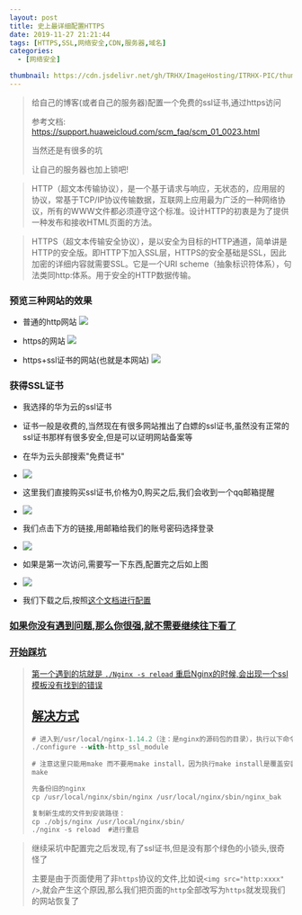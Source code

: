 ```yaml
---
layout: post
title: 史上最详细配置HTTPS
date: 2019-11-27 21:21:44
tags: [HTTPS,SSL,网络安全,CDN,服务器,域名]
categories: 
  - [网络安全]

thumbnail: https://cdn.jsdelivr.net/gh/TRHX/ImageHosting/ITRHX-PIC/thumbnail/combat.png
---
```


> 给自己的博客(或者自己的服务器)配置一个免费的ssl证书,通过https访问
>
> 参考文档: https://support.huaweicloud.com/scm_faq/scm_01_0023.html
>
> 当然还是有很多的坑
>
> 让自己的服务器也加上锁吧!

<!-- more -->

> HTTP（超文本传输协议），是一个基于请求与响应，无状态的，应用层的协议，常基于TCP/IP协议传输数据，互联网上应用最为广泛的一种网络协议，所有的WWW文件都必须遵守这个标准。设计HTTP的初衷是为了提供一种发布和接收HTML页面的方法。

> HTTPS（超文本传输安全协议），是以安全为目标的HTTP通道，简单讲是HTTP的安全版。即HTTP下加入SSL层，HTTPS的安全基础是SSL，因此加密的详细内容就需要SSL。它是一个URI scheme（抽象标识符体系），句法类同http:体系。用于安全的HTTP数据传输。

### 预览三种网站的效果

- 普通的http网站 <fancybox><img src="https://cdn.jsdelivr.net/gh/2662419405/img/Snipaste_2019-11-27_21-41-53.png" /></fancybox>

- https的网站 <fancybox><img src="https://cdn.jsdelivr.net/gh/2662419405/img/Snipaste_2019-11-27_21-43-02.png"></fancybox>

- https+ssl证书的网站(也就是本网站) <fancybox><img src="https://cdn.jsdelivr.net/gh/2662419405/img/Snipaste_2019-11-27_21-43-45.png"></fancybox>

### 获得SSL证书

- 我选择的华为云的ssl证书

- 证书一般是收费的,当然现在有很多网站推出了白嫖的ssl证书,虽然没有正常的ssl证书那样有很多安全,但是可以证明网站备案等

- 在华为云头部搜索"免费证书"

- <fancybox><img src="https://cdn.jsdelivr.net/gh/2662419405/img/Snipaste_2019-11-27_21-47-52.png" /></fancybox>

- 这里我们直接购买ssl证书,价格为0,购买之后,我们会收到一个qq邮箱提醒

- <fancybox><img src="https://cdn.jsdelivr.net/gh/2662419405/img/Snipaste_2019-11-27_21-51-18.png"></fancybox>

- 我们点击下方的链接,用邮箱给我们的账号密码选择登录

- <fancybox><img src="https://cdn.jsdelivr.net/gh/2662419405/img/Snipaste_2019-11-27_21-52-43.png"></fancybox>

- 如果是第一次访问,需要写一下东西,配置完之后如上图

- <fancybox><img src="https://cdn.jsdelivr.net/gh/2662419405/img/Snipaste_2019-11-27_21-54-16.png"></fancybox>

- 我们下载之后,按照<a href="https://support.huaweicloud.com/scm_faq/scm_01_0023.html">这个文档进行配置

### 如果你没有遇到问题,那么你很强,就不需要继续往下看了

### 开始踩坑

> 第一个遇到的坑就是 `./Nginx -s reload` 重启Nginx的时候,会出现一个ssl模板没有找到的错误
>
> ## 解决方式
>
> ```js
> # 进入到/usr/local/nginx-1.14.2（注：是nginx的源码包的目录），执行以下命令
> ./configure --with-http_ssl_module
>  
> # 注意这里只能用make 而不要用make install，因为执行make install是覆盖安装的意思
> make
> 
> 先备份旧的nginx
> cp /usr/local/nginx/sbin/nginx /usr/local/nginx/sbin/nginx_bak
> 
> 复制新生成的文件到安装路径：
> cp ./objs/nginx /usr/local/nginx/sbin/
> ./nginx -s reload  #进行重启
> ```

> 继续采坑中配置完之后发现,有了ssl证书,但是没有那个绿色的小锁头,很奇怪了
>
> 主要是由于页面使用了非`https`协议的文件,比如说`<img src="http:xxxx" />`,就会产生这个原因,那么我们把页面的`http`全部改写为`https`就发现我们的网站恢复了